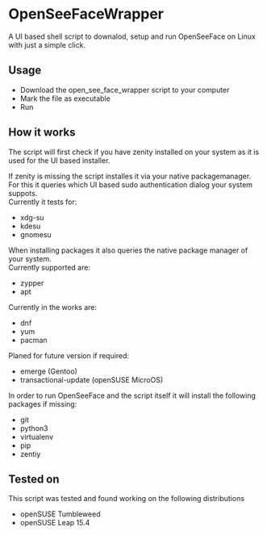 # OpenSeeFaceWrapper
A UI based shell script to downalod, setup and run OpenSeeFace on Linux with just a simple click.

## Usage
* Download the open_see_face_wrapper script to your computer
* Mark the file as executable
* Run

## How it works
The script will first check if you have zenity installed on your system as it is used for the UI based installer.  

If zenity is missing the script installes it via your native packagemanager.  
For this it queries which UI based sudo authentication dialog your system suppots.  
Currently it tests for:  
* xdg-su  
* kdesu  
* gnomesu

When installing packages it also queries the native package manager of your system.  
Currently supported are:  
* zypper  
* apt

Currently in the works are:    
* dnf  
* yum  
* pacman

Planed for future version if required:  
* emerge (Gentoo)  
* transactional-update (openSUSE MicroOS)

In order to run OpenSeeFace and the script itself it will install the following packages if missing:  
* git  
* python3  
* virtualenv  
* pip  
* zentiy

## Tested on
This script was tested and found working on the following distributions  
* openSUSE Tumbleweed  
* openSUSE Leap 15.4  